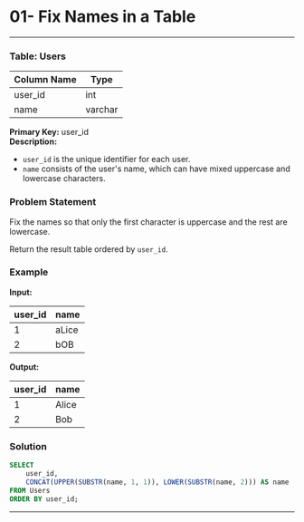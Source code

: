 # 01- Fix Names in a Table

---

### Table: Users

| Column Name | Type    |
|-------------|---------|
| user_id     | int     |
| name        | varchar |

**Primary Key:** user_id  
**Description:**  
- `user_id` is the unique identifier for each user.
- `name` consists of the user's name, which can have mixed uppercase and lowercase characters.

### Problem Statement

Fix the names so that only the first character is uppercase and the rest are lowercase.

Return the result table ordered by `user_id`.

### Example

**Input:**

| user_id | name  |
|---------|-------|
| 1       | aLice |
| 2       | bOB   |

**Output:**

| user_id | name  |
|---------|-------|
| 1       | Alice |
| 2       | Bob   |

### Solution

```sql
SELECT 
    user_id, 
    CONCAT(UPPER(SUBSTR(name, 1, 1)), LOWER(SUBSTR(name, 2))) AS name 
FROM Users  
ORDER BY user_id;
```

---


